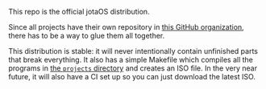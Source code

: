 This repo is the official jotaOS distribution.

Since all projects have their own repository in [this GitHub organization](https://github.com/jotaOS), there has to be a way to glue them all together.

This distribution is stable: it will never intentionally contain unfinished parts that break everything. It also has a simple Makefile which compiles all the programs in [the `projects` directory](https://github.com/jotaOS/jotaOS/tree/master/projects) and creates an ISO file. In the very near future, it will also have a CI set up so you can just download the latest ISO.